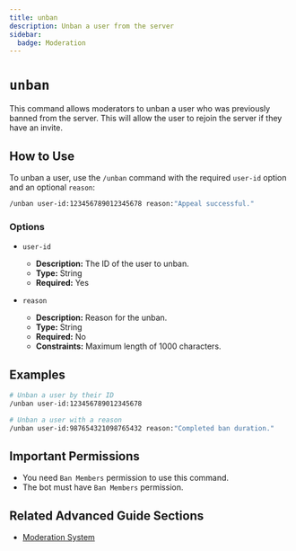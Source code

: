```yaml
---
title: unban
description: Unban a user from the server
sidebar:
  badge: Moderation
---
```


# `unban`

This command allows moderators to unban a user who was previously banned from the server. This will allow the user to rejoin the server if they have an invite.

## How to Use

To unban a user, use the `/unban` command with the required `user-id` option and an optional `reason`:

```sh
/unban user-id:123456789012345678 reason:"Appeal successful."
```

### Options

*   `user-id`
    *   **Description:** The ID of the user to unban.
    *   **Type:** String
    *   **Required:** Yes

*   `reason`
    *   **Description:** Reason for the unban.
    *   **Type:** String
    *   **Required:** No
    *   **Constraints:** Maximum length of 1000 characters.

## Examples

```sh
# Unban a user by their ID
/unban user-id:123456789012345678

# Unban a user with a reason
/unban user-id:987654321098765432 reason:"Completed ban duration."
```

## Important Permissions

*   You need `Ban Members` permission to use this command.
*   The bot must have `Ban Members` permission.

## Related Advanced Guide Sections

*   [Moderation System](/advanced-guide/moderation/modlog_documentation)
